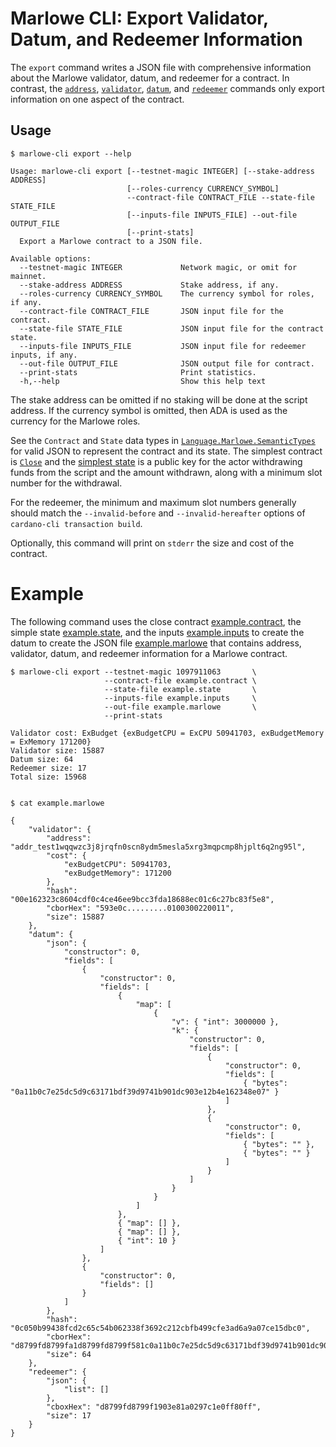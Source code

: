 # Marlowe CLI: Export Validator, Datum, and Redeemer Information

The `export` command writes a JSON file with comprehensive information about the Marlowe validator, datum, and redeemer for a contract. In contrast, the [`address`](address.md), [`validator`](validator.md), [`datum`](datum.md), and [`redeemer`](redeemer.md) commands only export information on one aspect of the contract.


## Usage

    $ marlowe-cli export --help
    
    Usage: marlowe-cli export [--testnet-magic INTEGER] [--stake-address ADDRESS] 
                              [--roles-currency CURRENCY_SYMBOL]
                              --contract-file CONTRACT_FILE --state-file STATE_FILE 
                              [--inputs-file INPUTS_FILE] --out-file OUTPUT_FILE
                              [--print-stats]
      Export a Marlowe contract to a JSON file.
    
    Available options:
      --testnet-magic INTEGER             Network magic, or omit for mainnet.
      --stake-address ADDRESS             Stake address, if any.
      --roles-currency CURRENCY_SYMBOL    The currency symbol for roles, if any.
      --contract-file CONTRACT_FILE       JSON input file for the contract.
      --state-file STATE_FILE             JSON input file for the contract state.
      --inputs-file INPUTS_FILE           JSON input file for redeemer inputs, if any.
      --out-file OUTPUT_FILE              JSON output file for contract.
      --print-stats                       Print statistics.
      -h,--help                           Show this help text

The stake address can be omitted if no staking will be done at the script address. If the currency symbol is omitted, then ADA is used as the currency for the Marlowe roles.

See the `Contract` and `State` data types in [`Language.Marlowe.SemanticTypes`](../src/Language/Marlowe/SemanticsTypes.hs) for valid JSON to represent the contract and its state. The simplest contract is [`Close`](example.contract) and the [simplest state](example.state) is a public key for the actor withdrawing funds from the script and the amount withdrawn, along with a minimum slot number for the withdrawal.

For the redeemer, the minimum and maximum slot numbers generally should match the `--invalid-before` and `--invalid-hereafter` options of `cardano-cli transaction build`.

Optionally, this command will print on `stderr` the size and cost of the contract.


# Example

The following command uses the close contract [example.contract](example.contract), the simple state [example.state](example.state), and the inputs [example.inputs](example.inputs) to create the datum to create the JSON file [example.marlowe](example.marlowe) that contains address, validator, datum, and redeemer information for a Marlowe contract.

    $ marlowe-cli export --testnet-magic 1097911063       \
                         --contract-file example.contract \
                         --state-file example.state       \
                         --inputs-file example.inputs     \
                         --out-file example.marlowe       \
                         --print-stats
    
    Validator cost: ExBudget {exBudgetCPU = ExCPU 50941703, exBudgetMemory = ExMemory 171200}
    Validator size: 15887
    Datum size: 64
    Redeemer size: 17
    Total size: 15968
    
    
    $ cat example.marlowe
    
    {
        "validator": {
            "address": "addr_test1wqqwzc3j8jrqfn0scn8ydm5mesla5xrg3mqpcmp8hjplt6q2ng95l",
            "cost": {
                "exBudgetCPU": 50941703,
                "exBudgetMemory": 171200
            },
            "hash": "00e162323c8604cdf0c4ce46ee9bcc3fda18688ec01c6c27bc83f5e8",
            "cborHex": "593e0c.........0100300220011",
            "size": 15887
        },
        "datum": {
            "json": {
                "constructor": 0,
                "fields": [
                    {
                        "constructor": 0,
                        "fields": [
                            {
                                "map": [
                                    {
                                        "v": { "int": 3000000 },
                                        "k": {
                                            "constructor": 0,
                                            "fields": [
                                                {
                                                    "constructor": 0,
                                                    "fields": [
                                                        { "bytes": "0a11b0c7e25dc5d9c63171bdf39d9741b901dc903e12b4e162348e07" }
                                                    ]
                                                },
                                                {
                                                    "constructor": 0,
                                                    "fields": [
                                                        { "bytes": "" },
                                                        { "bytes": "" }
                                                    ]
                                                }
                                            ]
                                        }
                                    }
                                ]
                            },
                            { "map": [] },
                            { "map": [] },
                            { "int": 10 }
                        ]
                    },
                    {
                        "constructor": 0,
                        "fields": []
                    }
                ]
            },
            "hash": "0c050b99438fcd2c65c54b062338f3692c212cbfb499cfe3ad6a9a07ce15dbc0",
            "cborHex": "d8799fd8799fa1d8799fd8799f581c0a11b0c7e25dc5d9c63171bdf39d9741b901dc903e12b4e162348e07ffd8799f4040ffff1a002dc6c0a0a00affd87980ff",
            "size": 64
        },
        "redeemer": {
            "json": {
                "list": []
            },
            "cboxHex": "d8799fd8799f1903e81a0297c1e0ff80ff",
            "size": 17
        }
    }
